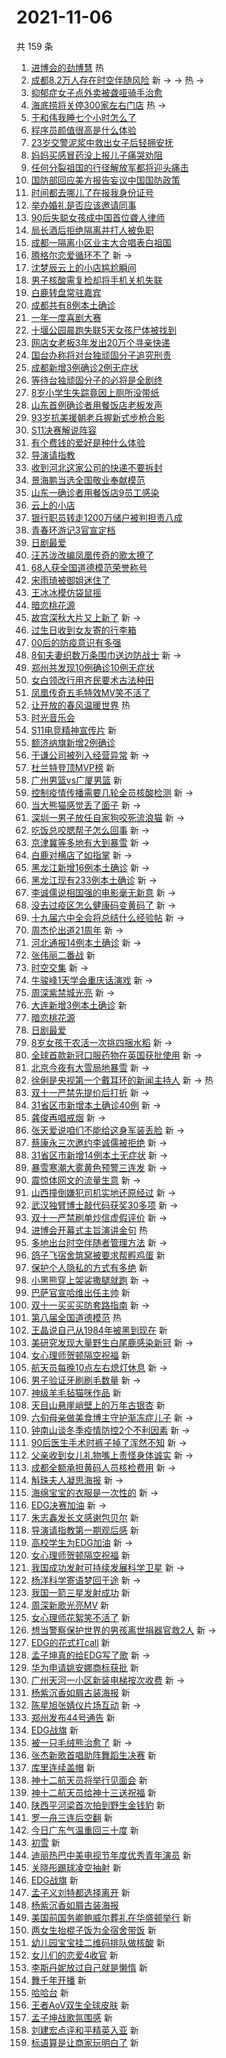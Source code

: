 # 2021-11-06

共 159 条

<!-- BEGIN -->
<!-- 最后更新时间 Sat Nov 06 2021 14:16:40 GMT+0800 (China Standard Time) -->

1. [进博会的劲博慧](https://s.weibo.com//weibo?q=%23%E8%BF%9B%E5%8D%9A%E4%BC%9A%E7%9A%84%E5%8A%B2%E5%8D%9A%E6%85%A7%23&Refer=new_time)
   热
1. [成都8.2万人存在时空伴随风险](https://s.weibo.com//weibo?q=%23%E6%88%90%E9%83%BD8.2%E4%B8%87%E4%BA%BA%E5%AD%98%E5%9C%A8%E6%97%B6%E7%A9%BA%E4%BC%B4%E9%9A%8F%E9%A3%8E%E9%99%A9%23&Refer=top)
   新 -> -> 热 ->
1. [抑郁症女子点外卖被聋哑骑手治愈](https://s.weibo.com//weibo?q=%23%E6%8A%91%E9%83%81%E7%97%87%E5%A5%B3%E5%AD%90%E7%82%B9%E5%A4%96%E5%8D%96%E8%A2%AB%E8%81%8B%E5%93%91%E9%AA%91%E6%89%8B%E6%B2%BB%E6%84%88%23&Refer=top)
1. [海底捞将关停300家左右门店](https://s.weibo.com//weibo?q=%23%E6%B5%B7%E5%BA%95%E6%8D%9E%E5%B0%86%E5%85%B3%E5%81%9C300%E5%AE%B6%E5%B7%A6%E5%8F%B3%E9%97%A8%E5%BA%97%23&Refer=top)
   热 ->
1. [于和伟我睡七个小时怎么了](https://s.weibo.com//weibo?q=%23%E4%BA%8E%E5%92%8C%E4%BC%9F%E6%88%91%E7%9D%A1%E4%B8%83%E4%B8%AA%E5%B0%8F%E6%97%B6%E6%80%8E%E4%B9%88%E4%BA%86%23&Refer=top)
1. [程序员颜值很高是什么体验](https://s.weibo.com//weibo?q=%23%E7%A8%8B%E5%BA%8F%E5%91%98%E9%A2%9C%E5%80%BC%E5%BE%88%E9%AB%98%E6%98%AF%E4%BB%80%E4%B9%88%E4%BD%93%E9%AA%8C%23&Refer=top)
1. [23岁交警泥浆中救出女子后轻拥安抚](https://s.weibo.com//weibo?q=%2323%E5%B2%81%E4%BA%A4%E8%AD%A6%E6%B3%A5%E6%B5%86%E4%B8%AD%E6%95%91%E5%87%BA%E5%A5%B3%E5%AD%90%E5%90%8E%E8%BD%BB%E6%8B%A5%E5%AE%89%E6%8A%9A%23&Refer=top)
1. [妈妈买感冒药没上报儿子痛哭劝阻](https://s.weibo.com//weibo?q=%23%E5%A6%88%E5%A6%88%E4%B9%B0%E6%84%9F%E5%86%92%E8%8D%AF%E6%B2%A1%E4%B8%8A%E6%8A%A5%E5%84%BF%E5%AD%90%E7%97%9B%E5%93%AD%E5%8A%9D%E9%98%BB%23&Refer=top)
1. [任何分裂祖国的行径解放军都将迎头痛击](https://s.weibo.com//weibo?q=%23%E4%BB%BB%E4%BD%95%E5%88%86%E8%A3%82%E7%A5%96%E5%9B%BD%E7%9A%84%E8%A1%8C%E5%BE%84%E8%A7%A3%E6%94%BE%E5%86%9B%E9%83%BD%E5%B0%86%E8%BF%8E%E5%A4%B4%E7%97%9B%E5%87%BB%23&Refer=top)
1. [国防部回应美方报告妄议中国国防政策](https://s.weibo.com//weibo?q=%23%E5%9B%BD%E9%98%B2%E9%83%A8%E5%9B%9E%E5%BA%94%E7%BE%8E%E6%96%B9%E6%8A%A5%E5%91%8A%E5%A6%84%E8%AE%AE%E4%B8%AD%E5%9B%BD%E5%9B%BD%E9%98%B2%E6%94%BF%E7%AD%96%23&Refer=top)
1. [时间都去哪儿了在报我身份证号](https://s.weibo.com//weibo?q=%23%E6%97%B6%E9%97%B4%E9%83%BD%E5%8E%BB%E5%93%AA%E5%84%BF%E4%BA%86%E5%9C%A8%E6%8A%A5%E6%88%91%E8%BA%AB%E4%BB%BD%E8%AF%81%E5%8F%B7%23&Refer=top)
1. [举办婚礼是否应该邀请同事](https://s.weibo.com//weibo?q=%23%E4%B8%BE%E5%8A%9E%E5%A9%9A%E7%A4%BC%E6%98%AF%E5%90%A6%E5%BA%94%E8%AF%A5%E9%82%80%E8%AF%B7%E5%90%8C%E4%BA%8B%23&Refer=top)
1. [90后失聪女孩成中国首位聋人律师](https://s.weibo.com//weibo?q=%2390%E5%90%8E%E5%A4%B1%E8%81%AA%E5%A5%B3%E5%AD%A9%E6%88%90%E4%B8%AD%E5%9B%BD%E9%A6%96%E4%BD%8D%E8%81%8B%E4%BA%BA%E5%BE%8B%E5%B8%88%23&Refer=top)
1. [局长酒后拒绝隔离并打人被免职](https://s.weibo.com//weibo?q=%23%E5%B1%80%E9%95%BF%E9%85%92%E5%90%8E%E6%8B%92%E7%BB%9D%E9%9A%94%E7%A6%BB%E5%B9%B6%E6%89%93%E4%BA%BA%E8%A2%AB%E5%85%8D%E8%81%8C%23&Refer=top)
1. [成都一隔离小区业主大合唱表白祖国](https://s.weibo.com//weibo?q=%23%E6%88%90%E9%83%BD%E4%B8%80%E9%9A%94%E7%A6%BB%E5%B0%8F%E5%8C%BA%E4%B8%9A%E4%B8%BB%E5%A4%A7%E5%90%88%E5%94%B1%E8%A1%A8%E7%99%BD%E7%A5%96%E5%9B%BD%23&Refer=top)
1. [腾格尔恋爱循环不了](https://s.weibo.com//weibo?q=%23%E8%85%BE%E6%A0%BC%E5%B0%94%E6%81%8B%E7%88%B1%E5%BE%AA%E7%8E%AF%E4%B8%8D%E4%BA%86%23&Refer=top)
   新 ->
1. [沈梦辰云上的小店尴尬瞬间](https://s.weibo.com//weibo?q=%E6%B2%88%E6%A2%A6%E8%BE%B0%E4%BA%91%E4%B8%8A%E7%9A%84%E5%B0%8F%E5%BA%97%E5%B0%B4%E5%B0%AC%E7%9E%AC%E9%97%B4&Refer=top)
1. [男子核酸需复检却将手机关机失联](https://s.weibo.com//weibo?q=%E7%94%B7%E5%AD%90%E6%A0%B8%E9%85%B8%E9%9C%80%E5%A4%8D%E6%A3%80%E5%8D%B4%E5%B0%86%E6%89%8B%E6%9C%BA%E5%85%B3%E6%9C%BA%E5%A4%B1%E8%81%94&Refer=top)
1. [白鹿转盘常驻嘉宾](https://s.weibo.com//weibo?q=%23%E7%99%BD%E9%B9%BF%E8%BD%AC%E7%9B%98%E5%B8%B8%E9%A9%BB%E5%98%89%E5%AE%BE%23&Refer=top)
1. [成都共有8例本土确诊](https://s.weibo.com//weibo?q=%23%E6%88%90%E9%83%BD%E5%85%B1%E6%9C%898%E4%BE%8B%E6%9C%AC%E5%9C%9F%E7%A1%AE%E8%AF%8A%23&Refer=top)
1. [一年一度喜剧大赛](https://s.weibo.com//weibo?q=%E4%B8%80%E5%B9%B4%E4%B8%80%E5%BA%A6%E5%96%9C%E5%89%A7%E5%A4%A7%E8%B5%9B&Refer=top)
1. [十堰公园晨跑失联5天女孩尸体被找到](https://s.weibo.com//weibo?q=%23%E5%8D%81%E5%A0%B0%E5%85%AC%E5%9B%AD%E6%99%A8%E8%B7%91%E5%A4%B1%E8%81%945%E5%A4%A9%E5%A5%B3%E5%AD%A9%E5%B0%B8%E4%BD%93%E8%A2%AB%E6%89%BE%E5%88%B0%23&Refer=top)
1. [网店女老板3年发出20万个寻亲快递](https://s.weibo.com//weibo?q=%23%E7%BD%91%E5%BA%97%E5%A5%B3%E8%80%81%E6%9D%BF3%E5%B9%B4%E5%8F%91%E5%87%BA20%E4%B8%87%E4%B8%AA%E5%AF%BB%E4%BA%B2%E5%BF%AB%E9%80%92%23&Refer=top)
1. [国台办称将对台独顽固分子追究刑责](https://s.weibo.com//weibo?q=%23%E5%9B%BD%E5%8F%B0%E5%8A%9E%E7%A7%B0%E5%B0%86%E5%AF%B9%E5%8F%B0%E7%8B%AC%E9%A1%BD%E5%9B%BA%E5%88%86%E5%AD%90%E8%BF%BD%E7%A9%B6%E5%88%91%E8%B4%A3%23&Refer=top)
1. [成都新增3例确诊2例无症状](https://s.weibo.com//weibo?q=%23%E6%88%90%E9%83%BD%E6%96%B0%E5%A2%9E3%E4%BE%8B%E7%A1%AE%E8%AF%8A2%E4%BE%8B%E6%97%A0%E7%97%87%E7%8A%B6%23&Refer=top)
1. [等待台独顽固分子的必将是全剧终](https://s.weibo.com//weibo?q=%23%E7%AD%89%E5%BE%85%E5%8F%B0%E7%8B%AC%E9%A1%BD%E5%9B%BA%E5%88%86%E5%AD%90%E7%9A%84%E5%BF%85%E5%B0%86%E6%98%AF%E5%85%A8%E5%89%A7%E7%BB%88%23&Refer=top)
1. [8岁小学生失踪竟因上厕所没带纸](https://s.weibo.com//weibo?q=%238%E5%B2%81%E5%B0%8F%E5%AD%A6%E7%94%9F%E5%A4%B1%E8%B8%AA%E7%AB%9F%E5%9B%A0%E4%B8%8A%E5%8E%95%E6%89%80%E6%B2%A1%E5%B8%A6%E7%BA%B8%23&Refer=top)
1. [山东首例确诊者用餐饭店老板发声](https://s.weibo.com//weibo?q=%23%E5%B1%B1%E4%B8%9C%E9%A6%96%E4%BE%8B%E7%A1%AE%E8%AF%8A%E8%80%85%E7%94%A8%E9%A4%90%E9%A5%AD%E5%BA%97%E8%80%81%E6%9D%BF%E5%8F%91%E5%A3%B0%23&Refer=top)
1. [93岁抗美援朝老兵握新式步枪合影](https://s.weibo.com//weibo?q=%2393%E5%B2%81%E6%8A%97%E7%BE%8E%E6%8F%B4%E6%9C%9D%E8%80%81%E5%85%B5%E6%8F%A1%E6%96%B0%E5%BC%8F%E6%AD%A5%E6%9E%AA%E5%90%88%E5%BD%B1%23&Refer=top)
1. [S11决赛解说阵容](https://s.weibo.com//weibo?q=%23S11%E5%86%B3%E8%B5%9B%E8%A7%A3%E8%AF%B4%E9%98%B5%E5%AE%B9%23&Refer=top)
1. [有个费钱的爱好是种什么体验](https://s.weibo.com//weibo?q=%23%E6%9C%89%E4%B8%AA%E8%B4%B9%E9%92%B1%E7%9A%84%E7%88%B1%E5%A5%BD%E6%98%AF%E7%A7%8D%E4%BB%80%E4%B9%88%E4%BD%93%E9%AA%8C%23&Refer=top)
1. [导演请指教](https://s.weibo.com//weibo?q=%E5%AF%BC%E6%BC%94%E8%AF%B7%E6%8C%87%E6%95%99&Refer=top)
1. [收到河北这家公司的快递不要拆封](https://s.weibo.com//weibo?q=%23%E6%94%B6%E5%88%B0%E6%B2%B3%E5%8C%97%E8%BF%99%E5%AE%B6%E5%85%AC%E5%8F%B8%E7%9A%84%E5%BF%AB%E9%80%92%E4%B8%8D%E8%A6%81%E6%8B%86%E5%B0%81%23&Refer=top)
1. [景海鹏当选全国敬业奉献模范](https://s.weibo.com//weibo?q=%23%E6%99%AF%E6%B5%B7%E9%B9%8F%E5%BD%93%E9%80%89%E5%85%A8%E5%9B%BD%E6%95%AC%E4%B8%9A%E5%A5%89%E7%8C%AE%E6%A8%A1%E8%8C%83%23&Refer=top)
1. [山东一确诊者用餐饭店9员工感染](https://s.weibo.com//weibo?q=%23%E5%B1%B1%E4%B8%9C%E4%B8%80%E7%A1%AE%E8%AF%8A%E8%80%85%E7%94%A8%E9%A4%90%E9%A5%AD%E5%BA%979%E5%91%98%E5%B7%A5%E6%84%9F%E6%9F%93%23&Refer=top)
1. [云上的小店](https://s.weibo.com//weibo?q=%E4%BA%91%E4%B8%8A%E7%9A%84%E5%B0%8F%E5%BA%97&Refer=top)
1. [银行职员转走1200万储户被判担责八成](https://s.weibo.com//weibo?q=%23%E9%93%B6%E8%A1%8C%E8%81%8C%E5%91%98%E8%BD%AC%E8%B5%B01200%E4%B8%87%E5%82%A8%E6%88%B7%E8%A2%AB%E5%88%A4%E6%8B%85%E8%B4%A3%E5%85%AB%E6%88%90%23&Refer=top)
1. [青春环游记3官宣定档](https://s.weibo.com//weibo?q=%23%E9%9D%92%E6%98%A5%E7%8E%AF%E6%B8%B8%E8%AE%B03%E5%AE%98%E5%AE%A3%E5%AE%9A%E6%A1%A3%23&Refer=top)
1. [日剧最爱](https://s.weibo.com//weibo?q=%E6%97%A5%E5%89%A7%E6%9C%80%E7%88%B1&Refer=top)
1. [汪苏泷改编凤凰传奇的歌太撩了](https://s.weibo.com//weibo?q=%23%E6%B1%AA%E8%8B%8F%E6%B3%B7%E6%94%B9%E7%BC%96%E5%87%A4%E5%87%B0%E4%BC%A0%E5%A5%87%E7%9A%84%E6%AD%8C%E5%A4%AA%E6%92%A9%E4%BA%86%23&Refer=top)
1. [68人获全国道德模范荣誉称号](https://s.weibo.com//weibo?q=%2368%E4%BA%BA%E8%8E%B7%E5%85%A8%E5%9B%BD%E9%81%93%E5%BE%B7%E6%A8%A1%E8%8C%83%E8%8D%A3%E8%AA%89%E7%A7%B0%E5%8F%B7%23&Refer=top)
1. [宋雨琦被御姐迷住了](https://s.weibo.com//weibo?q=%23%E5%AE%8B%E9%9B%A8%E7%90%A6%E8%A2%AB%E5%BE%A1%E5%A7%90%E8%BF%B7%E4%BD%8F%E4%BA%86%23&Refer=top)
1. [王冰冰模仿袋鼠摇](https://s.weibo.com//weibo?q=%23%E7%8E%8B%E5%86%B0%E5%86%B0%E6%A8%A1%E4%BB%BF%E8%A2%8B%E9%BC%A0%E6%91%87%23&Refer=top)
1. [暗恋桃花源](https://s.weibo.com//weibo?q=%E6%9A%97%E6%81%8B%E6%A1%83%E8%8A%B1%E6%BA%90&Refer=top)
1. [故宫深秋大片又上新了](https://s.weibo.com//weibo?q=%23%E6%95%85%E5%AE%AB%E6%B7%B1%E7%A7%8B%E5%A4%A7%E7%89%87%E5%8F%88%E4%B8%8A%E6%96%B0%E4%BA%86%23&Refer=top)
   新 ->
1. [过生日收到女友寄的行李箱](https://s.weibo.com//weibo?q=%23%E8%BF%87%E7%94%9F%E6%97%A5%E6%94%B6%E5%88%B0%E5%A5%B3%E5%8F%8B%E5%AF%84%E7%9A%84%E8%A1%8C%E6%9D%8E%E7%AE%B1%23&Refer=top)
1. [00后的防疫意识有多强](https://s.weibo.com//weibo?q=%2300%E5%90%8E%E7%9A%84%E9%98%B2%E7%96%AB%E6%84%8F%E8%AF%86%E6%9C%89%E5%A4%9A%E5%BC%BA%23&Refer=top)
1. [8旬夫妻织数万条围巾送边防战士](https://s.weibo.com//weibo?q=%238%E6%97%AC%E5%A4%AB%E5%A6%BB%E7%BB%87%E6%95%B0%E4%B8%87%E6%9D%A1%E5%9B%B4%E5%B7%BE%E9%80%81%E8%BE%B9%E9%98%B2%E6%88%98%E5%A3%AB%23&Refer=top)
   新 ->
1. [郑州共发现10例确诊10例无症状](https://s.weibo.com//weibo?q=%23%E9%83%91%E5%B7%9E%E5%85%B1%E5%8F%91%E7%8E%B010%E4%BE%8B%E7%A1%AE%E8%AF%8A10%E4%BE%8B%E6%97%A0%E7%97%87%E7%8A%B6%23&Refer=top)
1. [女白领改行用齐民要术古法种田](https://s.weibo.com//weibo?q=%23%E5%A5%B3%E7%99%BD%E9%A2%86%E6%94%B9%E8%A1%8C%E7%94%A8%E9%BD%90%E6%B0%91%E8%A6%81%E6%9C%AF%E5%8F%A4%E6%B3%95%E7%A7%8D%E7%94%B0%23&Refer=top)
1. [凤凰传奇五毛特效MV笑不活了](https://s.weibo.com//weibo?q=%23%E5%87%A4%E5%87%B0%E4%BC%A0%E5%A5%87%E4%BA%94%E6%AF%9B%E7%89%B9%E6%95%88MV%E7%AC%91%E4%B8%8D%E6%B4%BB%E4%BA%86%23&Refer=top)
1. [让开放的春风温暖世界](https://s.weibo.com//weibo?q=%23%E8%AE%A9%E5%BC%80%E6%94%BE%E7%9A%84%E6%98%A5%E9%A3%8E%E6%B8%A9%E6%9A%96%E4%B8%96%E7%95%8C%23&Refer=new_time)
   热
1. [时光音乐会](https://s.weibo.com//weibo?q=%E6%97%B6%E5%85%89%E9%9F%B3%E4%B9%90%E4%BC%9A&Refer=top)
1. [S11电竞精神宣传片](https://s.weibo.com//weibo?q=%23S11%E7%94%B5%E7%AB%9E%E7%B2%BE%E7%A5%9E%E5%AE%A3%E4%BC%A0%E7%89%87%23&Refer=top)
   新
1. [额济纳旗新增2例确诊](https://s.weibo.com//weibo?q=%E9%A2%9D%E6%B5%8E%E7%BA%B3%E6%97%97%E6%96%B0%E5%A2%9E2%E4%BE%8B%E7%A1%AE%E8%AF%8A&Refer=top)
1. [于谦公司被列入经营异常](https://s.weibo.com//weibo?q=%23%E4%BA%8E%E8%B0%A6%E5%85%AC%E5%8F%B8%E8%A2%AB%E5%88%97%E5%85%A5%E7%BB%8F%E8%90%A5%E5%BC%82%E5%B8%B8%23&Refer=top)
   新 ->
1. [杜兰特登顶MVP榜](https://s.weibo.com//weibo?q=%23%E6%9D%9C%E5%85%B0%E7%89%B9%E7%99%BB%E9%A1%B6MVP%E6%A6%9C%23&Refer=top)
   新
1. [广州男篮vs广厦男篮](https://s.weibo.com//weibo?q=%23%E5%B9%BF%E5%B7%9E%E7%94%B7%E7%AF%AEvs%E5%B9%BF%E5%8E%A6%E7%94%B7%E7%AF%AE%23&Refer=top)
   新
1. [控制疫情传播需要几轮全员核酸检测](https://s.weibo.com//weibo?q=%23%E6%8E%A7%E5%88%B6%E7%96%AB%E6%83%85%E4%BC%A0%E6%92%AD%E9%9C%80%E8%A6%81%E5%87%A0%E8%BD%AE%E5%85%A8%E5%91%98%E6%A0%B8%E9%85%B8%E6%A3%80%E6%B5%8B%23&Refer=top)
   新 ->
1. [当大熊猫感觉丢了面子](https://s.weibo.com//weibo?q=%23%E5%BD%93%E5%A4%A7%E7%86%8A%E7%8C%AB%E6%84%9F%E8%A7%89%E4%B8%A2%E4%BA%86%E9%9D%A2%E5%AD%90%23&Refer=top)
   新 ->
1. [深圳一男子放任自家狗咬死流浪猫](https://s.weibo.com//weibo?q=%23%E6%B7%B1%E5%9C%B3%E4%B8%80%E7%94%B7%E5%AD%90%E6%94%BE%E4%BB%BB%E8%87%AA%E5%AE%B6%E7%8B%97%E5%92%AC%E6%AD%BB%E6%B5%81%E6%B5%AA%E7%8C%AB%23&Refer=top)
   新 ->
1. [吃饭总咬腮帮子怎么回事](https://s.weibo.com//weibo?q=%23%E5%90%83%E9%A5%AD%E6%80%BB%E5%92%AC%E8%85%AE%E5%B8%AE%E5%AD%90%E6%80%8E%E4%B9%88%E5%9B%9E%E4%BA%8B%23&Refer=top)
   新 ->
1. [京津冀等多地有大到暴雪](https://s.weibo.com//weibo?q=%23%E4%BA%AC%E6%B4%A5%E5%86%80%E7%AD%89%E5%A4%9A%E5%9C%B0%E6%9C%89%E5%A4%A7%E5%88%B0%E6%9A%B4%E9%9B%AA%23&Refer=top)
   新 ->
1. [白鹿对横店了如指掌](https://s.weibo.com//weibo?q=%23%E7%99%BD%E9%B9%BF%E5%AF%B9%E6%A8%AA%E5%BA%97%E4%BA%86%E5%A6%82%E6%8C%87%E6%8E%8C%23&Refer=top)
   新 ->
1. [黑龙江新增16例本土确诊](https://s.weibo.com//weibo?q=%23%E9%BB%91%E9%BE%99%E6%B1%9F%E6%96%B0%E5%A2%9E16%E4%BE%8B%E6%9C%AC%E5%9C%9F%E7%A1%AE%E8%AF%8A%23&Refer=top)
   新 ->
1. [黑龙江现有233例本土确诊](https://s.weibo.com//weibo?q=%23%E9%BB%91%E9%BE%99%E6%B1%9F%E7%8E%B0%E6%9C%89233%E4%BE%8B%E6%9C%AC%E5%9C%9F%E7%A1%AE%E8%AF%8A%23&Refer=top)
   新 ->
1. [李诚儒说相国强的电影毫无新意](https://s.weibo.com//weibo?q=%23%E6%9D%8E%E8%AF%9A%E5%84%92%E8%AF%B4%E7%9B%B8%E5%9B%BD%E5%BC%BA%E7%9A%84%E7%94%B5%E5%BD%B1%E6%AF%AB%E6%97%A0%E6%96%B0%E6%84%8F%23&Refer=top)
   新 ->
1. [没去过疫区怎么健康码变黄码了](https://s.weibo.com//weibo?q=%23%E6%B2%A1%E5%8E%BB%E8%BF%87%E7%96%AB%E5%8C%BA%E6%80%8E%E4%B9%88%E5%81%A5%E5%BA%B7%E7%A0%81%E5%8F%98%E9%BB%84%E7%A0%81%E4%BA%86%23&Refer=top)
   新 ->
1. [十九届六中全会将总结什么经验帖](https://s.weibo.com//weibo?q=%23%E5%8D%81%E4%B9%9D%E5%B1%8A%E5%85%AD%E4%B8%AD%E5%85%A8%E4%BC%9A%E5%B0%86%E6%80%BB%E7%BB%93%E4%BB%80%E4%B9%88%E7%BB%8F%E9%AA%8C%E5%B8%96%23&Refer=top)
   新 ->
1. [周杰伦出道21周年](https://s.weibo.com//weibo?q=%23%E5%91%A8%E6%9D%B0%E4%BC%A6%E5%87%BA%E9%81%9321%E5%91%A8%E5%B9%B4%23&Refer=top)
   新 ->
1. [河北通报14例本土确诊](https://s.weibo.com//weibo?q=%23%E6%B2%B3%E5%8C%97%E9%80%9A%E6%8A%A514%E4%BE%8B%E6%9C%AC%E5%9C%9F%E7%A1%AE%E8%AF%8A%23&Refer=top)
   新 ->
1. [张伟丽二番战](https://s.weibo.com//weibo?q=%E5%BC%A0%E4%BC%9F%E4%B8%BD%E4%BA%8C%E7%95%AA%E6%88%98&Refer=top)
   新
1. [时空交集](https://s.weibo.com//weibo?q=%E6%97%B6%E7%A9%BA%E4%BA%A4%E9%9B%86&Refer=top)
   新 ->
1. [牛骏峰1天学会重庆话演戏](https://s.weibo.com//weibo?q=%23%E7%89%9B%E9%AA%8F%E5%B3%B01%E5%A4%A9%E5%AD%A6%E4%BC%9A%E9%87%8D%E5%BA%86%E8%AF%9D%E6%BC%94%E6%88%8F%23&Refer=top)
   新 ->
1. [周深紫禁城光亮](https://s.weibo.com//weibo?q=%23%E5%91%A8%E6%B7%B1%E7%B4%AB%E7%A6%81%E5%9F%8E%E5%85%89%E4%BA%AE%23&Refer=top)
   新 ->
1. [大连新增3例本土确诊](https://s.weibo.com//weibo?q=%23%E5%A4%A7%E8%BF%9E%E6%96%B0%E5%A2%9E3%E4%BE%8B%E6%9C%AC%E5%9C%9F%E7%A1%AE%E8%AF%8A%23&Refer=top)
   新
1. [暗恋桃花源](https://s.weibo.com//weibo?q=%23%E6%9A%97%E6%81%8B%E6%A1%83%E8%8A%B1%E6%BA%90%23&Refer=top)
1. [日剧最爱](https://s.weibo.com//weibo?q=%23%E6%97%A5%E5%89%A7%E6%9C%80%E7%88%B1%23&Refer=top)
1. [8岁女孩干农活一次挑四捆水稻](https://s.weibo.com//weibo?q=%238%E5%B2%81%E5%A5%B3%E5%AD%A9%E5%B9%B2%E5%86%9C%E6%B4%BB%E4%B8%80%E6%AC%A1%E6%8C%91%E5%9B%9B%E6%8D%86%E6%B0%B4%E7%A8%BB%23&Refer=top)
   新 ->
1. [全球首款新冠口服药物在英国获批使用](https://s.weibo.com//weibo?q=%23%E5%85%A8%E7%90%83%E9%A6%96%E6%AC%BE%E6%96%B0%E5%86%A0%E5%8F%A3%E6%9C%8D%E8%8D%AF%E7%89%A9%E5%9C%A8%E8%8B%B1%E5%9B%BD%E8%8E%B7%E6%89%B9%E4%BD%BF%E7%94%A8%23&Refer=top)
   新 ->
1. [北京今夜有大雪局地暴雪](https://s.weibo.com//weibo?q=%23%E5%8C%97%E4%BA%AC%E4%BB%8A%E5%A4%9C%E6%9C%89%E5%A4%A7%E9%9B%AA%E5%B1%80%E5%9C%B0%E6%9A%B4%E9%9B%AA%23&Refer=top)
   新 ->
1. [徐俐是央视第一个戴耳环的新闻主持人](https://s.weibo.com//weibo?q=%23%E5%BE%90%E4%BF%90%E6%98%AF%E5%A4%AE%E8%A7%86%E7%AC%AC%E4%B8%80%E4%B8%AA%E6%88%B4%E8%80%B3%E7%8E%AF%E7%9A%84%E6%96%B0%E9%97%BB%E4%B8%BB%E6%8C%81%E4%BA%BA%23&Refer=top)
   新 -> 热
1. [双十一严禁先提价后打折](https://s.weibo.com//weibo?q=%23%E5%8F%8C%E5%8D%81%E4%B8%80%E4%B8%A5%E7%A6%81%E5%85%88%E6%8F%90%E4%BB%B7%E5%90%8E%E6%89%93%E6%8A%98%23&Refer=top)
   新 ->
1. [31省区市新增本土确诊40例](https://s.weibo.com//weibo?q=%2331%E7%9C%81%E5%8C%BA%E5%B8%82%E6%96%B0%E5%A2%9E%E6%9C%AC%E5%9C%9F%E7%A1%AE%E8%AF%8A40%E4%BE%8B%23&Refer=top)
   新 ->
1. [龚俊再唱戒烟](https://s.weibo.com//weibo?q=%23%E9%BE%9A%E4%BF%8A%E5%86%8D%E5%94%B1%E6%88%92%E7%83%9F%23&Refer=top)
   新 ->
1. [张天爱说咱们不能给这身军装丢脸](https://s.weibo.com//weibo?q=%23%E5%BC%A0%E5%A4%A9%E7%88%B1%E8%AF%B4%E5%92%B1%E4%BB%AC%E4%B8%8D%E8%83%BD%E7%BB%99%E8%BF%99%E8%BA%AB%E5%86%9B%E8%A3%85%E4%B8%A2%E8%84%B8%23&Refer=top)
   新 ->
1. [蔡康永三次邀约李诚儒被拒绝](https://s.weibo.com//weibo?q=%23%E8%94%A1%E5%BA%B7%E6%B0%B8%E4%B8%89%E6%AC%A1%E9%82%80%E7%BA%A6%E6%9D%8E%E8%AF%9A%E5%84%92%E8%A2%AB%E6%8B%92%E7%BB%9D%23&Refer=top)
   新 ->
1. [31省区市新增14例本土无症状](https://s.weibo.com//weibo?q=%2331%E7%9C%81%E5%8C%BA%E5%B8%82%E6%96%B0%E5%A2%9E14%E4%BE%8B%E6%9C%AC%E5%9C%9F%E6%97%A0%E7%97%87%E7%8A%B6%23&Refer=top)
   新 ->
1. [暴雪寒潮大雾黄色预警三连发](https://s.weibo.com//weibo?q=%23%E6%9A%B4%E9%9B%AA%E5%AF%92%E6%BD%AE%E5%A4%A7%E9%9B%BE%E9%BB%84%E8%89%B2%E9%A2%84%E8%AD%A6%E4%B8%89%E8%BF%9E%E5%8F%91%23&Refer=top)
   新 ->
1. [震惊体网文的流量生意](https://s.weibo.com//weibo?q=%23%E9%9C%87%E6%83%8A%E4%BD%93%E7%BD%91%E6%96%87%E7%9A%84%E6%B5%81%E9%87%8F%E7%94%9F%E6%84%8F%23&Refer=top)
   新 ->
1. [山西撞倒嫌犯司机实地还原经过](https://s.weibo.com//weibo?q=%23%E5%B1%B1%E8%A5%BF%E6%92%9E%E5%80%92%E5%AB%8C%E7%8A%AF%E5%8F%B8%E6%9C%BA%E5%AE%9E%E5%9C%B0%E8%BF%98%E5%8E%9F%E7%BB%8F%E8%BF%87%23&Refer=top)
   新 ->
1. [武汉独臂博士敲代码获奖30多项](https://s.weibo.com//weibo?q=%23%E6%AD%A6%E6%B1%89%E7%8B%AC%E8%87%82%E5%8D%9A%E5%A3%AB%E6%95%B2%E4%BB%A3%E7%A0%81%E8%8E%B7%E5%A5%9630%E5%A4%9A%E9%A1%B9%23&Refer=top)
   新 ->
1. [双十一严禁刷单炒信虚假评价](https://s.weibo.com//weibo?q=%23%E5%8F%8C%E5%8D%81%E4%B8%80%E4%B8%A5%E7%A6%81%E5%88%B7%E5%8D%95%E7%82%92%E4%BF%A1%E8%99%9A%E5%81%87%E8%AF%84%E4%BB%B7%23&Refer=top)
   新 ->
1. [进博会开幕式主旨演讲金句](https://s.weibo.com//weibo?q=%23%E8%BF%9B%E5%8D%9A%E4%BC%9A%E5%BC%80%E5%B9%95%E5%BC%8F%E4%B8%BB%E6%97%A8%E6%BC%94%E8%AE%B2%E9%87%91%E5%8F%A5%23&Refer=new_time)
   热
1. [多地出台时空伴随者管理方法](https://s.weibo.com//weibo?q=%23%E5%A4%9A%E5%9C%B0%E5%87%BA%E5%8F%B0%E6%97%B6%E7%A9%BA%E4%BC%B4%E9%9A%8F%E8%80%85%E7%AE%A1%E7%90%86%E6%96%B9%E6%B3%95%23&Refer=top)
   新 ->
1. [鸽子飞宿舍筑窝被要求帮孵鸡蛋](https://s.weibo.com//weibo?q=%23%E9%B8%BD%E5%AD%90%E9%A3%9E%E5%AE%BF%E8%88%8D%E7%AD%91%E7%AA%9D%E8%A2%AB%E8%A6%81%E6%B1%82%E5%B8%AE%E5%AD%B5%E9%B8%A1%E8%9B%8B%23&Refer=top)
   新
1. [保护个人隐私的方式有多绝](https://s.weibo.com//weibo?q=%23%E4%BF%9D%E6%8A%A4%E4%B8%AA%E4%BA%BA%E9%9A%90%E7%A7%81%E7%9A%84%E6%96%B9%E5%BC%8F%E6%9C%89%E5%A4%9A%E7%BB%9D%23&Refer=top)
   新
1. [小黑熊穿上袈裟撒腿就跑](https://s.weibo.com//weibo?q=%23%E5%B0%8F%E9%BB%91%E7%86%8A%E7%A9%BF%E4%B8%8A%E8%A2%88%E8%A3%9F%E6%92%92%E8%85%BF%E5%B0%B1%E8%B7%91%23&Refer=top)
   新 ->
1. [巴萨官宣哈维出任主帅](https://s.weibo.com//weibo?q=%23%E5%B7%B4%E8%90%A8%E5%AE%98%E5%AE%A3%E5%93%88%E7%BB%B4%E5%87%BA%E4%BB%BB%E4%B8%BB%E5%B8%85%23&Refer=top)
   新
1. [双十一买买买防套路指南](https://s.weibo.com//weibo?q=%23%E5%8F%8C%E5%8D%81%E4%B8%80%E4%B9%B0%E4%B9%B0%E4%B9%B0%E9%98%B2%E5%A5%97%E8%B7%AF%E6%8C%87%E5%8D%97%23&Refer=top)
   新 ->
1. [第八届全国道德模范](https://s.weibo.com//weibo?q=%23%E7%AC%AC%E5%85%AB%E5%B1%8A%E5%85%A8%E5%9B%BD%E9%81%93%E5%BE%B7%E6%A8%A1%E8%8C%83%23&Refer=new_time)
   热
1. [王晶说自己从1984年被黑到现在](https://s.weibo.com//weibo?q=%23%E7%8E%8B%E6%99%B6%E8%AF%B4%E8%87%AA%E5%B7%B1%E4%BB%8E1984%E5%B9%B4%E8%A2%AB%E9%BB%91%E5%88%B0%E7%8E%B0%E5%9C%A8%23&Refer=top)
   新
1. [美研究发现大量野生白尾鹿感染新冠](https://s.weibo.com//weibo?q=%23%E7%BE%8E%E7%A0%94%E7%A9%B6%E5%8F%91%E7%8E%B0%E5%A4%A7%E9%87%8F%E9%87%8E%E7%94%9F%E7%99%BD%E5%B0%BE%E9%B9%BF%E6%84%9F%E6%9F%93%E6%96%B0%E5%86%A0%23&Refer=top)
   新 ->
1. [女心理师贺顿隔空祝福](https://s.weibo.com//weibo?q=%E5%A5%B3%E5%BF%83%E7%90%86%E5%B8%88%E8%B4%BA%E9%A1%BF%E9%9A%94%E7%A9%BA%E7%A5%9D%E7%A6%8F&Refer=top)
   新
1. [航天员每晚10点左右熄灯休息](https://s.weibo.com//weibo?q=%23%E8%88%AA%E5%A4%A9%E5%91%98%E6%AF%8F%E6%99%9A10%E7%82%B9%E5%B7%A6%E5%8F%B3%E7%86%84%E7%81%AF%E4%BC%91%E6%81%AF%23&Refer=top)
   新 ->
1. [男子验证牙刷刷毛数量](https://s.weibo.com//weibo?q=%23%E7%94%B7%E5%AD%90%E9%AA%8C%E8%AF%81%E7%89%99%E5%88%B7%E5%88%B7%E6%AF%9B%E6%95%B0%E9%87%8F%23&Refer=top)
   新 ->
1. [神级羊毛毡猫咪作品](https://s.weibo.com//weibo?q=%23%E7%A5%9E%E7%BA%A7%E7%BE%8A%E6%AF%9B%E6%AF%A1%E7%8C%AB%E5%92%AA%E4%BD%9C%E5%93%81%23&Refer=top)
   新
1. [天目山悬崖峭壁上的万年古银杏](https://s.weibo.com//weibo?q=%23%E5%A4%A9%E7%9B%AE%E5%B1%B1%E6%82%AC%E5%B4%96%E5%B3%AD%E5%A3%81%E4%B8%8A%E7%9A%84%E4%B8%87%E5%B9%B4%E5%8F%A4%E9%93%B6%E6%9D%8F%23&Refer=top)
   新
1. [六旬母亲做美食博主守护渐冻症儿子](https://s.weibo.com//weibo?q=%23%E5%85%AD%E6%97%AC%E6%AF%8D%E4%BA%B2%E5%81%9A%E7%BE%8E%E9%A3%9F%E5%8D%9A%E4%B8%BB%E5%AE%88%E6%8A%A4%E6%B8%90%E5%86%BB%E7%97%87%E5%84%BF%E5%AD%90%23&Refer=top)
   新 ->
1. [钟南山谈冬季疫情防控2个不利因素](https://s.weibo.com//weibo?q=%23%E9%92%9F%E5%8D%97%E5%B1%B1%E8%B0%88%E5%86%AC%E5%AD%A3%E7%96%AB%E6%83%85%E9%98%B2%E6%8E%A72%E4%B8%AA%E4%B8%8D%E5%88%A9%E5%9B%A0%E7%B4%A0%23&Refer=top)
   新 ->
1. [90后医生手术时裤子掉了浑然不知](https://s.weibo.com//weibo?q=%2390%E5%90%8E%E5%8C%BB%E7%94%9F%E6%89%8B%E6%9C%AF%E6%97%B6%E8%A3%A4%E5%AD%90%E6%8E%89%E4%BA%86%E6%B5%91%E7%84%B6%E4%B8%8D%E7%9F%A5%23&Refer=top)
   新 ->
1. [父亲收到女儿礼物嘴上责怪身体诚实](https://s.weibo.com//weibo?q=%23%E7%88%B6%E4%BA%B2%E6%94%B6%E5%88%B0%E5%A5%B3%E5%84%BF%E7%A4%BC%E7%89%A9%E5%98%B4%E4%B8%8A%E8%B4%A3%E6%80%AA%E8%BA%AB%E4%BD%93%E8%AF%9A%E5%AE%9E%23&Refer=top)
   新 ->
1. [成都全额承担黄码人员核检费用](https://s.weibo.com//weibo?q=%23%E6%88%90%E9%83%BD%E5%85%A8%E9%A2%9D%E6%89%BF%E6%8B%85%E9%BB%84%E7%A0%81%E4%BA%BA%E5%91%98%E6%A0%B8%E6%A3%80%E8%B4%B9%E7%94%A8%23&Refer=top)
   新 ->
1. [斛珠夫人凝思海报](https://s.weibo.com//weibo?q=%23%E6%96%9B%E7%8F%A0%E5%A4%AB%E4%BA%BA%E5%87%9D%E6%80%9D%E6%B5%B7%E6%8A%A5%23&Refer=top)
   新 ->
1. [海绵宝宝的衣服是一次性的](https://s.weibo.com//weibo?q=%23%E6%B5%B7%E7%BB%B5%E5%AE%9D%E5%AE%9D%E7%9A%84%E8%A1%A3%E6%9C%8D%E6%98%AF%E4%B8%80%E6%AC%A1%E6%80%A7%E7%9A%84%23&Refer=top)
   新 ->
1. [EDG决赛加油](https://s.weibo.com//weibo?q=%23EDG%E5%86%B3%E8%B5%9B%E5%8A%A0%E6%B2%B9%23&Refer=top)
   新 ->
1. [朱志鑫发长文感谢包贝尔](https://s.weibo.com//weibo?q=%23%E6%9C%B1%E5%BF%97%E9%91%AB%E5%8F%91%E9%95%BF%E6%96%87%E6%84%9F%E8%B0%A2%E5%8C%85%E8%B4%9D%E5%B0%94%23&Refer=top)
   新
1. [导演请指教第一期观后感](https://s.weibo.com//weibo?q=%23%E5%AF%BC%E6%BC%94%E8%AF%B7%E6%8C%87%E6%95%99%E7%AC%AC%E4%B8%80%E6%9C%9F%E8%A7%82%E5%90%8E%E6%84%9F%23&Refer=top)
   新
1. [高校学生为EDG加油](https://s.weibo.com//weibo?q=%23%E9%AB%98%E6%A0%A1%E5%AD%A6%E7%94%9F%E4%B8%BAEDG%E5%8A%A0%E6%B2%B9%23&Refer=top)
   新 ->
1. [女心理师贺顿隔空祝福](https://s.weibo.com//weibo?q=%23%E5%A5%B3%E5%BF%83%E7%90%86%E5%B8%88%E8%B4%BA%E9%A1%BF%E9%9A%94%E7%A9%BA%E7%A5%9D%E7%A6%8F%23&Refer=top)
   新
1. [我国成功发射可持续发展科学卫星](https://s.weibo.com//weibo?q=%23%E6%88%91%E5%9B%BD%E6%88%90%E5%8A%9F%E5%8F%91%E5%B0%84%E5%8F%AF%E6%8C%81%E7%BB%AD%E5%8F%91%E5%B1%95%E7%A7%91%E5%AD%A6%E5%8D%AB%E6%98%9F%23&Refer=top)
   新 ->
1. [杨洋科学寄语梦回于途](https://s.weibo.com//weibo?q=%23%E6%9D%A8%E6%B4%8B%E7%A7%91%E5%AD%A6%E5%AF%84%E8%AF%AD%E6%A2%A6%E5%9B%9E%E4%BA%8E%E9%80%94%23&Refer=top)
   新 ->
1. [我国一箭三星发射成功](https://s.weibo.com//weibo?q=%23%E6%88%91%E5%9B%BD%E4%B8%80%E7%AE%AD%E4%B8%89%E6%98%9F%E5%8F%91%E5%B0%84%E6%88%90%E5%8A%9F%23&Refer=top)
   新
1. [周深新歌光亮MV](https://s.weibo.com//weibo?q=%23%E5%91%A8%E6%B7%B1%E6%96%B0%E6%AD%8C%E5%85%89%E4%BA%AEMV%23&Refer=top)
   新
1. [女心理师花絮笑不活了](https://s.weibo.com//weibo?q=%23%E5%A5%B3%E5%BF%83%E7%90%86%E5%B8%88%E8%8A%B1%E7%B5%AE%E7%AC%91%E4%B8%8D%E6%B4%BB%E4%BA%86%23&Refer=top)
   新
1. [想当警察保护世界的男孩离世捐器官救2人](https://s.weibo.com//weibo?q=%23%E6%83%B3%E5%BD%93%E8%AD%A6%E5%AF%9F%E4%BF%9D%E6%8A%A4%E4%B8%96%E7%95%8C%E7%9A%84%E7%94%B7%E5%AD%A9%E7%A6%BB%E4%B8%96%E6%8D%90%E5%99%A8%E5%AE%98%E6%95%912%E4%BA%BA%23&Refer=top)
   新 ->
1. [EDG的花式打call](https://s.weibo.com//weibo?q=EDG%E7%9A%84%E8%8A%B1%E5%BC%8F%E6%89%93call&Refer=top)
   新
1. [孟子坤真的给EDG写了歌](https://s.weibo.com//weibo?q=%23%E5%AD%9F%E5%AD%90%E5%9D%A4%E7%9C%9F%E7%9A%84%E7%BB%99EDG%E5%86%99%E4%BA%86%E6%AD%8C%23&Refer=top)
   新 ->
1. [华为申请姚安娜商标获批](https://s.weibo.com//weibo?q=%23%E5%8D%8E%E4%B8%BA%E7%94%B3%E8%AF%B7%E5%A7%9A%E5%AE%89%E5%A8%9C%E5%95%86%E6%A0%87%E8%8E%B7%E6%89%B9%23&Refer=top)
   新
1. [广州天河一小区新装电梯按次收费](https://s.weibo.com//weibo?q=%23%E5%B9%BF%E5%B7%9E%E5%A4%A9%E6%B2%B3%E4%B8%80%E5%B0%8F%E5%8C%BA%E6%96%B0%E8%A3%85%E7%94%B5%E6%A2%AF%E6%8C%89%E6%AC%A1%E6%94%B6%E8%B4%B9%23&Refer=top)
   新 ->
1. [杨紫沉香如屑古装海报](https://s.weibo.com//weibo?q=%E6%9D%A8%E7%B4%AB%E6%B2%89%E9%A6%99%E5%A6%82%E5%B1%91%E5%8F%A4%E8%A3%85%E6%B5%B7%E6%8A%A5&Refer=top)
   新
1. [陈星旭张婧仪片场互动](https://s.weibo.com//weibo?q=%23%E9%99%88%E6%98%9F%E6%97%AD%E5%BC%A0%E5%A9%A7%E4%BB%AA%E7%89%87%E5%9C%BA%E4%BA%92%E5%8A%A8%23&Refer=top)
   新 ->
1. [郑州发布44号通告](https://s.weibo.com//weibo?q=%23%E9%83%91%E5%B7%9E%E5%8F%91%E5%B8%8344%E5%8F%B7%E9%80%9A%E5%91%8A%23&Refer=top)
   新
1. [EDG战旗](https://s.weibo.com//weibo?q=EDG%E6%88%98%E6%97%97&Refer=top) 新
1. [被一只毛绒熊治愈了](https://s.weibo.com//weibo?q=%23%E8%A2%AB%E4%B8%80%E5%8F%AA%E6%AF%9B%E7%BB%92%E7%86%8A%E6%B2%BB%E6%84%88%E4%BA%86%23&Refer=top)
   新 ->
1. [张杰新歌首唱助阵舞蹈生决赛](https://s.weibo.com//weibo?q=%23%E5%BC%A0%E6%9D%B0%E6%96%B0%E6%AD%8C%E9%A6%96%E5%94%B1%E5%8A%A9%E9%98%B5%E8%88%9E%E8%B9%88%E7%94%9F%E5%86%B3%E8%B5%9B%23&Refer=top)
   新
1. [库里连续盖帽](https://s.weibo.com//weibo?q=%23%E5%BA%93%E9%87%8C%E8%BF%9E%E7%BB%AD%E7%9B%96%E5%B8%BD%23&Refer=top)
   新
1. [神十二航天员将举行见面会](https://s.weibo.com//weibo?q=%23%E7%A5%9E%E5%8D%81%E4%BA%8C%E8%88%AA%E5%A4%A9%E5%91%98%E5%B0%86%E4%B8%BE%E8%A1%8C%E8%A7%81%E9%9D%A2%E4%BC%9A%23&Refer=top)
   新
1. [神十二航天员给神十三送祝福](https://s.weibo.com//weibo?q=%23%E7%A5%9E%E5%8D%81%E4%BA%8C%E8%88%AA%E5%A4%A9%E5%91%98%E7%BB%99%E7%A5%9E%E5%8D%81%E4%B8%89%E9%80%81%E7%A5%9D%E7%A6%8F%23&Refer=top)
   新
1. [陕西平河梁首次拍到野生金钱豹](https://s.weibo.com//weibo?q=%23%E9%99%95%E8%A5%BF%E5%B9%B3%E6%B2%B3%E6%A2%81%E9%A6%96%E6%AC%A1%E6%8B%8D%E5%88%B0%E9%87%8E%E7%94%9F%E9%87%91%E9%92%B1%E8%B1%B9%23&Refer=top)
   新
1. [罗一舟三连后空翻](https://s.weibo.com//weibo?q=%23%E7%BD%97%E4%B8%80%E8%88%9F%E4%B8%89%E8%BF%9E%E5%90%8E%E7%A9%BA%E7%BF%BB%23&Refer=top)
   新
1. [今日广东气温重回三十度](https://s.weibo.com//weibo?q=%23%E4%BB%8A%E6%97%A5%E5%B9%BF%E4%B8%9C%E6%B0%94%E6%B8%A9%E9%87%8D%E5%9B%9E%E4%B8%89%E5%8D%81%E5%BA%A6%23&Refer=top)
   新
1. [初雪](https://s.weibo.com//weibo?q=%E5%88%9D%E9%9B%AA&Refer=top) 新
1. [迪丽热巴中美电视节年度优秀青年演员](https://s.weibo.com//weibo?q=%23%E8%BF%AA%E4%B8%BD%E7%83%AD%E5%B7%B4%E4%B8%AD%E7%BE%8E%E7%94%B5%E8%A7%86%E8%8A%82%E5%B9%B4%E5%BA%A6%E4%BC%98%E7%A7%80%E9%9D%92%E5%B9%B4%E6%BC%94%E5%91%98%23&Refer=top)
   新
1. [关晓彤踢球凌空抽射](https://s.weibo.com//weibo?q=%23%E5%85%B3%E6%99%93%E5%BD%A4%E8%B8%A2%E7%90%83%E5%87%8C%E7%A9%BA%E6%8A%BD%E5%B0%84%23&Refer=top)
   新
1. [EDG战旗](https://s.weibo.com//weibo?q=%23EDG%E6%88%98%E6%97%97%23&Refer=top) 新
1. [孟子义刘特都选择离开](https://s.weibo.com//weibo?q=%23%E5%AD%9F%E5%AD%90%E4%B9%89%E5%88%98%E7%89%B9%E9%83%BD%E9%80%89%E6%8B%A9%E7%A6%BB%E5%BC%80%23&Refer=top)
   新
1. [杨紫沉香如屑古装海报](https://s.weibo.com//weibo?q=%23%E6%9D%A8%E7%B4%AB%E6%B2%89%E9%A6%99%E5%A6%82%E5%B1%91%E5%8F%A4%E8%A3%85%E6%B5%B7%E6%8A%A5%23&Refer=top)
1. [美国前国务卿鲍威尔葬礼在华盛顿举行](https://s.weibo.com//weibo?q=%23%E7%BE%8E%E5%9B%BD%E5%89%8D%E5%9B%BD%E5%8A%A1%E5%8D%BF%E9%B2%8D%E5%A8%81%E5%B0%94%E8%91%AC%E7%A4%BC%E5%9C%A8%E5%8D%8E%E7%9B%9B%E9%A1%BF%E4%B8%BE%E8%A1%8C%23&Refer=top)
   新
1. [两女生抬棍子饭为全宿舍带饭](https://s.weibo.com//weibo?q=%23%E4%B8%A4%E5%A5%B3%E7%94%9F%E6%8A%AC%E6%A3%8D%E5%AD%90%E9%A5%AD%E4%B8%BA%E5%85%A8%E5%AE%BF%E8%88%8D%E5%B8%A6%E9%A5%AD%23&Refer=top)
   新
1. [幼儿园宝宝挂二维码排队做核酸](https://s.weibo.com//weibo?q=%23%E5%B9%BC%E5%84%BF%E5%9B%AD%E5%AE%9D%E5%AE%9D%E6%8C%82%E4%BA%8C%E7%BB%B4%E7%A0%81%E6%8E%92%E9%98%9F%E5%81%9A%E6%A0%B8%E9%85%B8%23&Refer=top)
   新
1. [女儿们的恋爱4收官](https://s.weibo.com//weibo?q=%23%E5%A5%B3%E5%84%BF%E4%BB%AC%E7%9A%84%E6%81%8B%E7%88%B14%E6%94%B6%E5%AE%98%23&Refer=top)
   新
1. [李斯丹妮放过自己就是懒惰](https://s.weibo.com//weibo?q=%23%E6%9D%8E%E6%96%AF%E4%B8%B9%E5%A6%AE%E6%94%BE%E8%BF%87%E8%87%AA%E5%B7%B1%E5%B0%B1%E6%98%AF%E6%87%92%E6%83%B0%23&Refer=top)
   新
1. [舞千年开播](https://s.weibo.com//weibo?q=%23%E8%88%9E%E5%8D%83%E5%B9%B4%E5%BC%80%E6%92%AD%23&Refer=top)
   新
1. [哈哈台](https://s.weibo.com//weibo?q=%E5%93%88%E5%93%88%E5%8F%B0&Refer=top) 新
1. [王者AoV双生全球皮肤](https://s.weibo.com//weibo?q=%E7%8E%8B%E8%80%85AoV%E5%8F%8C%E7%94%9F%E5%85%A8%E7%90%83%E7%9A%AE%E8%82%A4&Refer=top)
   新
1. [孟子坤战歌氛围感](https://s.weibo.com//weibo?q=%23%E5%AD%9F%E5%AD%90%E5%9D%A4%E6%88%98%E6%AD%8C%E6%B0%9B%E5%9B%B4%E6%84%9F%23&Refer=top)
   新
1. [刘建宏点评和平精英入亚](https://s.weibo.com//weibo?q=%23%E5%88%98%E5%BB%BA%E5%AE%8F%E7%82%B9%E8%AF%84%E5%92%8C%E5%B9%B3%E7%B2%BE%E8%8B%B1%E5%85%A5%E4%BA%9A%23&Refer=top)
   新
1. [标语算是让商家玩明白了](https://s.weibo.com//weibo?q=%E6%A0%87%E8%AF%AD%E7%AE%97%E6%98%AF%E8%AE%A9%E5%95%86%E5%AE%B6%E7%8E%A9%E6%98%8E%E7%99%BD%E4%BA%86&Refer=top)
   新

<!-- END -->
